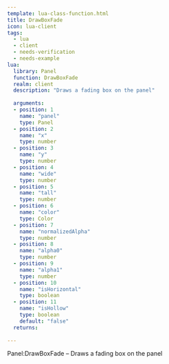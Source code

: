 ```yaml
---
template: lua-class-function.html
title: DrawBoxFade
icon: lua-client
tags:
  - lua
  - client
  - needs-verification
  - needs-example
lua:
  library: Panel
  function: DrawBoxFade
  realm: client
  description: "Draws a fading box on the panel"
  
  arguments:
  - position: 1
    name: "panel"
    type: Panel
  - position: 2
    name: "x"
    type: number
  - position: 3
    name: "y"
    type: number
  - position: 4
    name: "wide"
    type: number
  - position: 5
    name: "tall"
    type: number
  - position: 6
    name: "color"
    type: Color
  - position: 7
    name: "normalizedAlpha"
    type: number
  - position: 8
    name: "alpha0"
    type: number
  - position: 9
    name: "alpha1"
    type: number
  - position: 10
    name: "isHorizontal"
    type: boolean
  - position: 11
    name: "isHollow"
    type: boolean
    default: "false"
  returns:
    
---
```


<div class="lua__search__keywords">
Panel:DrawBoxFade &#x2013; Draws a fading box on the panel
</div>
